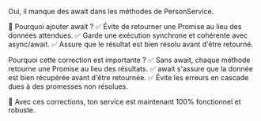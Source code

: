 
Oui, il manque des await dans les méthodes de PersonService.

📌 Pourquoi ajouter await ?
✅ Évite de retourner une Promise au lieu des données attendues.
✅ Garde une exécution synchrone et cohérente avec async/await.
✅ Assure que le résultat est bien résolu avant d'être retourné.


 Pourquoi cette correction est importante ?
✅ Sans await, chaque méthode retourne une Promise au lieu des résultats.
✅ await s'assure que la donnée est bien récupérée avant d'être retournée.
✅ Évite les erreurs en cascade dues à des promesses non résolues.

🚀 Avec ces corrections, ton service est maintenant 100% fonctionnel et robuste.